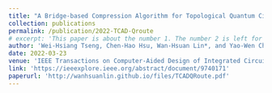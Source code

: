 ```yaml
---
title: "A Bridge-based Compression Algorithm for Topological Quantum Circuits"
collection: publications
permalink: /publication/2022-TCAD-Qroute
# excerpt: 'This paper is about the number 1. The number 2 is left for future work.'
author: 'Wei-Hsiang Tseng, Chen-Hao Hsu, Wan-Hsuan Lin*, and Yao-Wen Chang'
date: 2022-03-23
venue: 'IEEE Transactions on Computer-Aided Design of Integrated Circuits ans Systems (TCAD)'
link: 'https://ieeexplore.ieee.org/abstract/document/9740171'
paperurl: 'http://wanhsuanlin.github.io/files/TCADQRoute.pdf'
---
```


